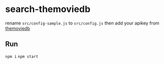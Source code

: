 # search-themoviedb

rename `src/config-sample.js` to `src/config.js` then add your apikey from [themoviedb](http://themoviedb.org)

## Run

```npm i```
```npm start```